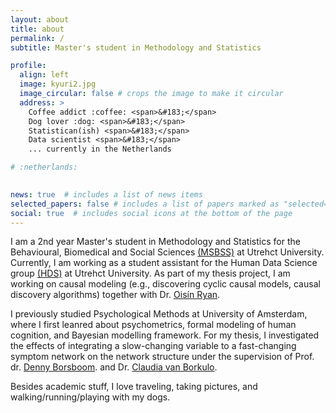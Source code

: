 ```yaml
---
layout: about
title: about
permalink: /
subtitle: Master's student in Methodology and Statistics 

profile:
  align: left
  image: kyuri2.jpg
  image_circular: false # crops the image to make it circular
  address: >
    Coffee addict :coffee: <span>&#183;</span>
    Dog lover :dog: <span>&#183;</span>
    Statistican(ish) <span>&#183;</span>
    Data scientist <span>&#183;</span>
    ... currently in the Netherlands 

# :netherlands: 
  

news: true  # includes a list of news items
selected_papers: false # includes a list of papers marked as "selected={true}"
social: true  # includes social icons at the bottom of the page
---
```


<!-- <p class = "subtitle">Master's student in Methodology and Statistics</p> -->

I am a 2nd year Master's student in Methodology and Statistics for the Behavioural, Biomedical and Social Sciences <a href='https://www.uu.nl/masters/en/methodology-and-statistics-behavioural-biomedical-and-social-sciences'>(MSBSS)</a> at Utrehct University.
Currently, I am working as a student assistant for the Human Data Science group <a href='https://hds.sites.uu.nl/'>(HDS)</a> at Utrehct University. As part of my thesis project, I am working on causal modeling (e.g., discovering cyclic causal models, causal discovery algorithms) together with Dr. <a href='https://oisinryan.org/'>Oisín Ryan</a>.

I previously studied Psychological Methods at University of Amsterdam, where I first leanred about psychometrics, formal modeling of human cognition, and Bayesian modelling framework. For my thesis, I investigated the effects of integrating a slow-changing variable to a fast-changing symptom network on the network structure under the supervision of Prof. dr. <a href='https://dennyborsboom.com/'>Denny Borsboom</a>. and Dr. <a href='https://cvborkulo.com/'>Claudia van Borkulo</a>.

Besides academic stuff, I love traveling, taking pictures, and walking/running/playing with my dogs. 



<!-- Put your address / P.O. box / other info right below your picture. You can also disable any these elements by editing `profile` property of the YAML header of your `_pages/about.md`. Edit `_bibliography/papers.bib` and Jekyll will render your [publications page](/al-folio/publications/) automatically.

Link to your social media connections, too. This theme is set up to use [Font Awesome icons](http://fortawesome.github.io/Font-Awesome/) and [Academicons](https://jpswalsh.github.io/academicons/), like the ones below. Add your Facebook, Twitter, LinkedIn, Google Scholar, or just disable all of them. -->
